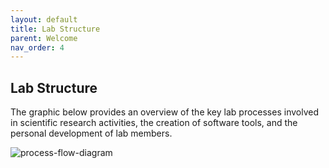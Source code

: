 ```yaml
---
layout: default
title: Lab Structure
parent: Welcome
nav_order: 4
---
```


## Lab Structure

The graphic below provides an overview of the key lab processes involved in scientific research activities, the creation of software tools, and the personal development of lab members.

![process-flow-diagram](https://raw.githubusercontent.com/NDCLab/wiki/main/docs/_assets/welcome/process-flow-diagram.png)
